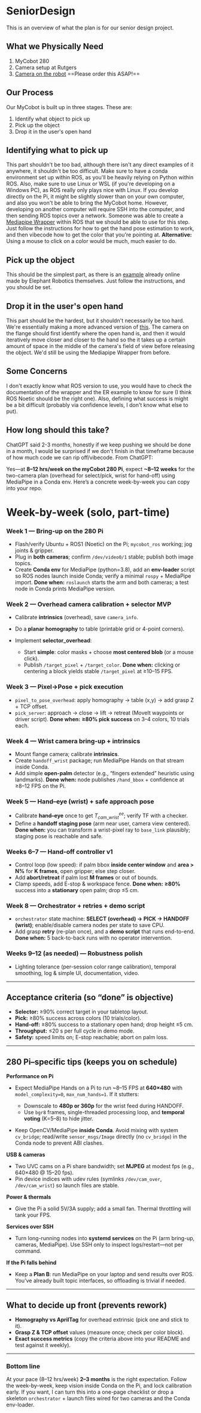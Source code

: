 # SeniorDesign
This is an overview of what the plan is for our senior design project.
## What we Physically Need
1. MyCobot 280
2. Camera setup at Rutgers
3. [Camera on the robot](https://shop.elephantrobotics.com/products/camera-flange-2-0?srsltid=AfmBOorrMenfHOfeE5Xx8k1fwQRWLs7Ss3pe-imzu8PcDf_VmWWRW31G) ==Please order this ASAP!==
## Our Process
Our MyCobot is built up in three stages. These are:
1. Identify what object to pick up
2. Pick up the object
3. Drop it in the user's open hand
## Identifying what to pick up
This part shouldn't be too bad, although there isn't any direct examples of it anywhere, it shouldn't be too difficult. Make sure to have a conda environment set up within ROS, as you'll be heavily relying on Python within ROS. Also, make sure to use Linux or WSL (if you're developing on a Windows PC), as ROS really only plays nice with Linux. If you develop directly on the Pi, it might be slightly slower than on your own computer, and also you won't be able to bring the MyCobot home. However, developing on another computer will require SSH into the computer, and then sending ROS topics over a network.
Someone was able to create a [Mediapipe Wrapper](https://github.com/chrisywong/ros_mediapipe?tab=readme-ov-file) within ROS that we should be able to use for this step. Just follow the instructions for how to get the hand pose estimation to work, and then vibecode how to get the color that you're pointing at.
**Alternative:** Using a mouse to click on a color would be much, much easier to do.
## Pick up the object
This should be the simplest part, as there is an [example](https://docs.elephantrobotics.com/docs/gitbook-en/13-AdvancedKit/13.1%E4%BA%BA%E5%B7%A5%E6%99%BA%E8%83%BD/13.1.4-%E5%9B%BE%E5%83%8F%E8%AF%86%E5%88%AB/mycobot_280.html) already online made by Elephant Robotics themselves. Just follow the instructions, and you should be set.
## Drop it in the user's open hand
This part should be the hardest, but it shouldn't necessarily be too hard. We're essentially making a more advanced version of [this](https://www.hackster.io/adambeedle/full-auto-nerf-gun-that-shoots-you-in-face-using-opencv-19a241). The camera on the flange should first identify where the open hand is, and then it would iteratively move closer and closer to the hand so the it takes up a certain amount of space in the middle of the camera's field of view before releasing the object. We'd still be using the Mediapipe Wrapper from before.
## Some Concerns
I don't exactly know what ROS version to use, you would have to check the documentation of the wrapper and the ER example to know for sure (I think ROS Noetic should be the right one). Also, defining what success is might be a bit difficult (probably via confidence levels, I don't know what else to put).
## How long should this take?
ChatGPT said 2-3 months, honestly if we keep pushing we should be done in a month, I would be surprised if we don't finish in that timeframe because of how much code we can rip off/vibecode.
From ChatGPT:

Yes—at **8–12 hrs/week on the myCobot 280 Pi**, expect **\~8–12 weeks** for the two-camera plan (overhead for select/pick, wrist for hand-off) using MediaPipe in a Conda env. Here’s a concrete week-by-week you can copy into your repo.

# Week-by-week (solo, part-time)

### Week 1 — Bring-up on the 280 Pi

* Flash/verify Ubuntu + ROS1 (Noetic) on the Pi; `mycobot_ros` working; jog joints & gripper.
* Plug in **both cameras**; confirm `/dev/video0/1` stable; publish both image topics.
* Create **Conda env** for MediaPipe (python=3.8), add an **env-loader** script so ROS nodes launch inside Conda; verify a minimal `rospy` + MediaPipe import.
  **Done when:** `roslaunch` starts the arm and both cameras; a test node in Conda prints MediaPipe version.

### Week 2 — Overhead camera calibration + selector MVP

* Calibrate **intrinsics** (overhead), save `camera_info`.
* Do a **planar homography** to table (printable grid or 4-point corners).
* Implement **selector\_overhead**:

  * Start **simple**: color masks + choose **most centered blob** (or a mouse click).
  * Publish `/target_pixel` + `/target_color`.
    **Done when:** clicking or centering a block yields stable `/target_pixel` at ≥10–15 FPS.

### Week 3 — Pixel→Pose + pick execution

* `pixel_to_pose_overhead`: apply homography → table (x,y) → add grasp Z + TCP offset.
* `pick_server`: approach → close → lift → retreat (MoveIt waypoints or driver script).
  **Done when:** **≥80% pick success** on 3–4 colors, 10 trials each.

### Week 4 — Wrist camera bring-up + intrinsics

* Mount flange camera; calibrate **intrinsics**.
* Create `handoff_wrist` package; run MediaPipe Hands on that stream inside Conda.
* Add simple **open-palm** detector (e.g., “fingers extended” heuristic using landmarks).
  **Done when:** node publishes `/hand_bbox` + confidence at ≥8–12 FPS on the Pi.

### Week 5 — Hand–eye (wrist) + safe approach pose

* Calibrate **hand–eye** once to get $T^{ee}_{cam\_wrist}$; verify TF with a checker.
* Define a **handoff staging pose** (arm near user, camera view centered).
  **Done when:** you can transform a wrist-pixel ray to `base_link` plausibly; staging pose is reachable and safe.

### Weeks 6–7 — Hand-off controller v1

* Control loop (low speed): if palm bbox **inside center window** and **area > N%** for **K frames**, open gripper; else step closer.
* Add **abort/retreat** if palm lost **M frames** or out of bounds.
* Clamp speeds, add E-stop & workspace fence.
  **Done when:** **≥80%** success into a **stationary** open palm; drop ≤5 cm.

### Week 8 — Orchestrator + retries + demo script

* `orchestrator` state machine: **SELECT (overhead) → PICK → HANDOFF (wrist)**; enable/disable camera nodes per state to save CPU.
* Add grasp **retry** (re-plan once), and a **demo script** that runs end-to-end.
  **Done when:** 5 back-to-back runs with no operator intervention.

### Weeks 9–12 (as needed) — Robustness polish

* Lighting tolerance (per-session color range calibration), temporal smoothing, log & simple UI, documentation, video.

---

## Acceptance criteria (so “done” is objective)

* **Selector:** ≥90% correct target in your tabletop layout.
* **Pick:** ≥80% success across colors (10 trials/color).
* **Hand-off:** ≥80% success to a stationary open hand; drop height ≤5 cm.
* **Throughput:** ≤20 s per full cycle in demo mode.
* **Safety:** speed limits on; E-stop reachable; abort on palm loss.

---

## 280 Pi–specific tips (keeps you on schedule)

**Performance on Pi**

* Expect MediaPipe Hands on a Pi to run \~8–15 FPS at **640×480** with `model_complexity=0`, `max_num_hands=1`. If it stutters:

  * Downscale to **480p or 360p** for the wrist feed during HANDOFF.
  * Use `bgr8` frames, single-threaded processing loop, and **temporal voting** (K=5–8) to hide jitter.
* Keep OpenCV/MediaPipe **inside Conda**. Avoid mixing with system `cv_bridge`; read/write `sensor_msgs/Image` directly (no `cv_bridge`) in the Conda node to prevent ABI clashes.

**USB & cameras**

* Two UVC cams on a Pi share bandwidth; set **MJPEG** at modest fps (e.g., 640×480 @ 15–20 fps).
* Pin device indices with udev rules (symlinks `/dev/cam_over`, `/dev/cam_wrist`) so launch files are stable.

**Power & thermals**

* Give the Pi a solid 5V/3A supply; add a small fan. Thermal throttling will tank your FPS.

**Services over SSH**

* Turn long-running nodes into **systemd services** on the Pi (arm bring-up, cameras, MediaPipe). Use SSH only to inspect logs/restart—not per command.

**If the Pi falls behind**

* Keep a **Plan B**: run MediaPipe on your laptop and send results over ROS. You’ve already built topic interfaces, so offloading is trivial if needed.

---

## What to decide up front (prevents rework)

* **Homography vs AprilTag** for overhead extrinsic (pick one and stick to it).
* **Grasp Z & TCP offset** values (measure once; check per color block).
* **Exact success metrics** (copy the criteria above into your README and test against it weekly).

---

### Bottom line

At your pace (8–12 hrs/week) **2–3 months** is the right expectation. Follow the week-by-week, keep vision inside Conda on the Pi, and lock calibration early. If you want, I can turn this into a one-page checklist or drop a skeleton `orchestrator` + launch files wired for two cameras and the Conda env-loader.
